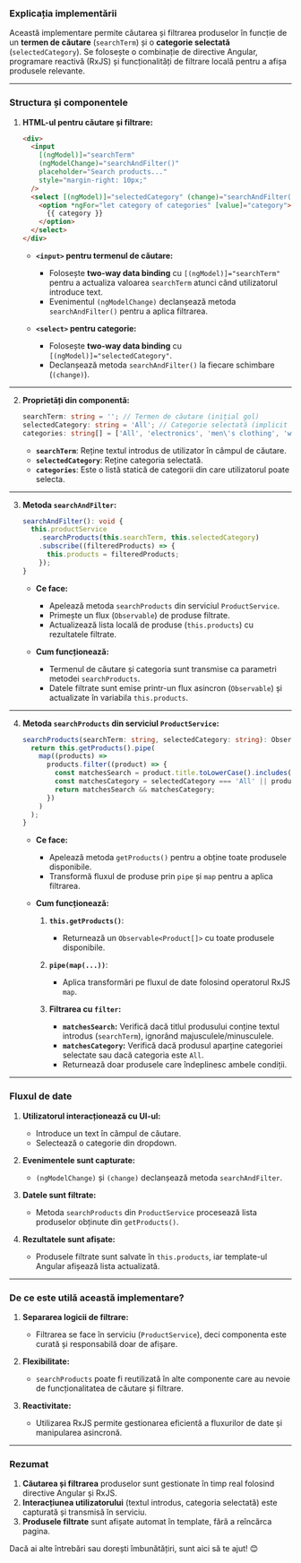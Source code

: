 ### **Explicația implementării**

Această implementare permite căutarea și filtrarea produselor în funcție de un **termen de căutare** (`searchTerm`) și o **categorie selectată** (`selectedCategory`). Se folosește o combinație de directive Angular, programare reactivă (RxJS) și funcționalități de filtrare locală pentru a afișa produsele relevante.

---

### **Structura și componentele**

1. **HTML-ul pentru căutare și filtrare:**
   ```html
   <div>
     <input
       [(ngModel)]="searchTerm"
       (ngModelChange)="searchAndFilter()"
       placeholder="Search products..."
       style="margin-right: 10px;"
     />
     <select [(ngModel)]="selectedCategory" (change)="searchAndFilter()">
       <option *ngFor="let category of categories" [value]="category">
         {{ category }}
       </option>
     </select>
   </div>
   ```
   - **`<input>` pentru termenul de căutare:**
     - Folosește **two-way data binding** cu `[(ngModel)]="searchTerm"` pentru a actualiza valoarea `searchTerm` atunci când utilizatorul introduce text.
     - Evenimentul `(ngModelChange)` declanșează metoda `searchAndFilter()` pentru a aplica filtrarea.

   - **`<select>` pentru categorie:**
     - Folosește **two-way data binding** cu `[(ngModel)]="selectedCategory"`.
     - Declanșează metoda `searchAndFilter()` la fiecare schimbare (`(change)`).

---

2. **Proprietăți din componentă:**
   ```typescript
   searchTerm: string = ''; // Termen de căutare (inițial gol)
   selectedCategory: string = 'All'; // Categorie selectată (implicit "All")
   categories: string[] = ['All', 'electronics', 'men\'s clothing', 'women\'s clothing']; // Categorii disponibile
   ```
   - **`searchTerm`**: Reține textul introdus de utilizator în câmpul de căutare.
   - **`selectedCategory`**: Reține categoria selectată.
   - **`categories`**: Este o listă statică de categorii din care utilizatorul poate selecta.

---

3. **Metoda `searchAndFilter`:**
   ```typescript
   searchAndFilter(): void {
     this.productService
       .searchProducts(this.searchTerm, this.selectedCategory)
       .subscribe((filteredProducts) => {
         this.products = filteredProducts;
       });
   }
   ```
   - **Ce face:**
     - Apelează metoda `searchProducts` din serviciul `ProductService`.
     - Primește un flux (`Observable`) de produse filtrate.
     - Actualizează lista locală de produse (`this.products`) cu rezultatele filtrate.

   - **Cum funcționează:**
     - Termenul de căutare și categoria sunt transmise ca parametri metodei `searchProducts`.
     - Datele filtrate sunt emise printr-un flux asincron (`Observable`) și actualizate în variabila `this.products`.

---

4. **Metoda `searchProducts` din serviciul `ProductService`:**
   ```typescript
   searchProducts(searchTerm: string, selectedCategory: string): Observable<Product[]> {
     return this.getProducts().pipe(
       map((products) =>
         products.filter((product) => {
           const matchesSearch = product.title.toLowerCase().includes(searchTerm.toLowerCase());
           const matchesCategory = selectedCategory === 'All' || product.category === selectedCategory;
           return matchesSearch && matchesCategory;
         })
       )
     );
   }
   ```
   - **Ce face:**
     - Apelează metoda `getProducts()` pentru a obține toate produsele disponibile.
     - Transformă fluxul de produse prin `pipe` și `map` pentru a aplica filtrarea.

   - **Cum funcționează:**
     1. **`this.getProducts()`**:
        - Returnează un `Observable<Product[]>` cu toate produsele disponibile.

     2. **`pipe(map(...))`**:
        - Aplica transformări pe fluxul de date folosind operatorul RxJS `map`.

     3. **Filtrarea cu `filter`:**
        - **`matchesSearch`:** Verifică dacă titlul produsului conține textul introdus (`searchTerm`), ignorând majusculele/minusculele.
        - **`matchesCategory`:** Verifică dacă produsul aparține categoriei selectate sau dacă categoria este `All`.
        - Returnează doar produsele care îndeplinesc ambele condiții.

---

### **Fluxul de date**

1. **Utilizatorul interacționează cu UI-ul:**
   - Introduce un text în câmpul de căutare.
   - Selectează o categorie din dropdown.

2. **Evenimentele sunt capturate:**
   - `(ngModelChange)` și `(change)` declanșează metoda `searchAndFilter`.

3. **Datele sunt filtrate:**
   - Metoda `searchProducts` din `ProductService` procesează lista produselor obținute din `getProducts()`.

4. **Rezultatele sunt afișate:**
   - Produsele filtrate sunt salvate în `this.products`, iar template-ul Angular afișează lista actualizată.

---

### **De ce este utilă această implementare?**

1. **Separarea logicii de filtrare:**
   - Filtrarea se face în serviciu (`ProductService`), deci componenta este curată și responsabilă doar de afișare.

2. **Flexibilitate:**
   - `searchProducts` poate fi reutilizată în alte componente care au nevoie de funcționalitatea de căutare și filtrare.

3. **Reactivitate:**
   - Utilizarea RxJS permite gestionarea eficientă a fluxurilor de date și manipularea asincronă.

---

### **Rezumat**

1. **Căutarea și filtrarea** produselor sunt gestionate în timp real folosind directive Angular și RxJS.
2. **Interacțiunea utilizatorului** (textul introdus, categoria selectată) este capturată și transmisă în serviciu.
3. **Produsele filtrate** sunt afișate automat în template, fără a reîncărca pagina.

Dacă ai alte întrebări sau dorești îmbunătățiri, sunt aici să te ajut! 😊
